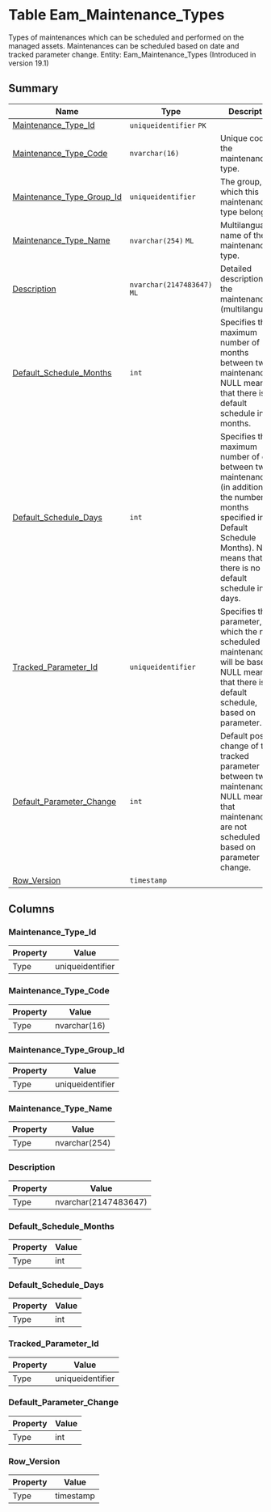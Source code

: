 # Table Eam_Maintenance_Types

Types of maintenances which can be scheduled and performed on the managed assets. Maintenances can be scheduled based on date and tracked parameter change. Entity: Eam_Maintenance_Types (Introduced in version 19.1)

## Summary

| Name | Type | Description |
| - | - | --- |
|[Maintenance_Type_Id](#maintenance_type_id)|`uniqueidentifier` `PK`||
|[Maintenance_Type_Code](#maintenance_type_code)|`nvarchar(16)` |Unique code of the maintenance type.|
|[Maintenance_Type_Group_Id](#maintenance_type_group_id)|`uniqueidentifier` |The group, to which this maintenance type belongs.|
|[Maintenance_Type_Name](#maintenance_type_name)|`nvarchar(254)` `ML`|Multilanguage name of the maintenance type.|
|[Description](#description)|`nvarchar(2147483647)` `ML`|Detailed description of the maintenance (multilanguage).|
|[Default_Schedule_Months](#default_schedule_months)|`int` |Specifies the maximum number of months between two maintenances. NULL means that there is no default schedule in months.|
|[Default_Schedule_Days](#default_schedule_days)|`int` |Specifies the maximum number of days between two maintenances (in addition to the number of months specified in Default Schedule Months). NULL means that there is no default schedule in days.|
|[Tracked_Parameter_Id](#tracked_parameter_id)|`uniqueidentifier` |Specifies the parameter, on which the next scheduled maintenance will be based. NULL means that there is no default schedule, based on parameter.|
|[Default_Parameter_Change](#default_parameter_change)|`int` |Default positive change of the tracked parameter between two maintenances. NULL means, that maintenances are not scheduled based on parameter change.|
|[Row_Version](#row_version)|`timestamp` ||

## Columns

### Maintenance_Type_Id

| Property | Value |
| - | - |
|Type|uniqueidentifier|

### Maintenance_Type_Code

| Property | Value |
| - | - |
|Type|nvarchar(16)|

### Maintenance_Type_Group_Id

| Property | Value |
| - | - |
|Type|uniqueidentifier|

### Maintenance_Type_Name

| Property | Value |
| - | - |
|Type|nvarchar(254)|

### Description

| Property | Value |
| - | - |
|Type|nvarchar(2147483647)|

### Default_Schedule_Months

| Property | Value |
| - | - |
|Type|int|

### Default_Schedule_Days

| Property | Value |
| - | - |
|Type|int|

### Tracked_Parameter_Id

| Property | Value |
| - | - |
|Type|uniqueidentifier|

### Default_Parameter_Change

| Property | Value |
| - | - |
|Type|int|

### Row_Version

| Property | Value |
| - | - |
|Type|timestamp|


